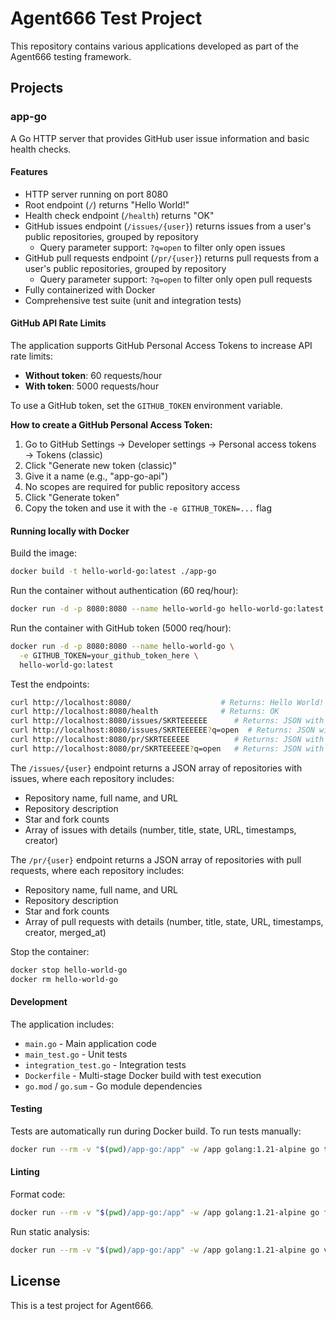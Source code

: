 # Agent666 Test Project

This repository contains various applications developed as part of the Agent666 testing framework.

## Projects

### app-go

A Go HTTP server that provides GitHub user issue information and basic health checks.

#### Features
- HTTP server running on port 8080
- Root endpoint (`/`) returns "Hello World!"
- Health check endpoint (`/health`) returns "OK"
- GitHub issues endpoint (`/issues/{user}`) returns issues from a user's public repositories, grouped by repository
  - Query parameter support: `?q=open` to filter only open issues
- GitHub pull requests endpoint (`/pr/{user}`) returns pull requests from a user's public repositories, grouped by repository
  - Query parameter support: `?q=open` to filter only open pull requests
- Fully containerized with Docker
- Comprehensive test suite (unit and integration tests)

#### GitHub API Rate Limits

The application supports GitHub Personal Access Tokens to increase API rate limits:
- **Without token**: 60 requests/hour
- **With token**: 5000 requests/hour

To use a GitHub token, set the `GITHUB_TOKEN` environment variable.

**How to create a GitHub Personal Access Token:**
1. Go to GitHub Settings → Developer settings → Personal access tokens → Tokens (classic)
2. Click "Generate new token (classic)"
3. Give it a name (e.g., "app-go-api")
4. No scopes are required for public repository access
5. Click "Generate token"
6. Copy the token and use it with the `-e GITHUB_TOKEN=...` flag

#### Running locally with Docker

Build the image:
```bash
docker build -t hello-world-go:latest ./app-go
```

Run the container without authentication (60 req/hour):
```bash
docker run -d -p 8080:8080 --name hello-world-go hello-world-go:latest
```

Run the container with GitHub token (5000 req/hour):
```bash
docker run -d -p 8080:8080 --name hello-world-go \
  -e GITHUB_TOKEN=your_github_token_here \
  hello-world-go:latest
```

Test the endpoints:
```bash
curl http://localhost:8080/                    # Returns: Hello World!
curl http://localhost:8080/health              # Returns: OK
curl http://localhost:8080/issues/SKRTEEEEEE      # Returns: JSON with all issues grouped by repository
curl http://localhost:8080/issues/SKRTEEEEEE?q=open  # Returns: JSON with only open issues
curl http://localhost:8080/pr/SKRTEEEEEE          # Returns: JSON with all pull requests grouped by repository
curl http://localhost:8080/pr/SKRTEEEEEE?q=open   # Returns: JSON with only open pull requests
```

The `/issues/{user}` endpoint returns a JSON array of repositories with issues, where each repository includes:
- Repository name, full name, and URL
- Repository description
- Star and fork counts
- Array of issues with details (number, title, state, URL, timestamps, creator)

The `/pr/{user}` endpoint returns a JSON array of repositories with pull requests, where each repository includes:
- Repository name, full name, and URL
- Repository description
- Star and fork counts
- Array of pull requests with details (number, title, state, URL, timestamps, creator, merged_at)

Stop the container:
```bash
docker stop hello-world-go
docker rm hello-world-go
```

#### Development

The application includes:
- `main.go` - Main application code
- `main_test.go` - Unit tests
- `integration_test.go` - Integration tests
- `Dockerfile` - Multi-stage Docker build with test execution
- `go.mod` / `go.sum` - Go module dependencies

#### Testing

Tests are automatically run during Docker build. To run tests manually:

```bash
docker run --rm -v "$(pwd)/app-go:/app" -w /app golang:1.21-alpine go test -v ./...
```

#### Linting

Format code:
```bash
docker run --rm -v "$(pwd)/app-go:/app" -w /app golang:1.21-alpine go fmt ./...
```

Run static analysis:
```bash
docker run --rm -v "$(pwd)/app-go:/app" -w /app golang:1.21-alpine go vet ./...
```

## License

This is a test project for Agent666.
